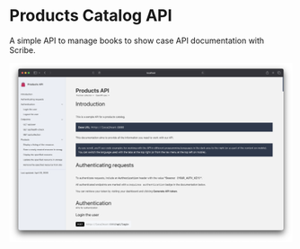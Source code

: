 # Products Catalog API

A simple API to manage books to show case API documentation with Scribe.

![API Documentation](./public//docs.png)
